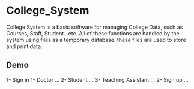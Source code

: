 # College_System
College System is a basic software for managing College Data, such as Courses, Staff, Student...etc. All of these functions are handled by the system using files as a temporary database. these files are used to store and print data.

## Demo
1- Sign in
    1- Doctor
        ...
    2- Student
        ...
    3- Teaching Assistant
        ...
2- Sign up
    ...
 
